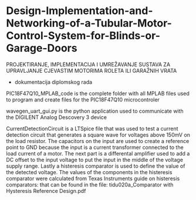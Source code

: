 # Design-Implementation-and-Networking-of-a-Tubular-Motor-Control-System-for-Blinds-or-Garage-Doors
PROJEKTIRANJE, IMPLEMENTACIJA I UMREŽAVANJE SUSTAVA ZA UPRAVLJANJE CJEVASTIM MOTORIMA ROLETA ILI GARAŽNIH VRATA
- dokumentacija diplomskog rada

PIC18F47Q10_MPLAB_code is the complete folder with all MPLAB files used to program and create files for the PIC18F47Q10 microcontroler

wavegen_uart_gui.py is the python application used to communicate with the DIGILENT Analog Descovery 3 device

CurrentDetectionCircuit is a LTSpice file that was used to test a current detection circuit that generates a square wave for 
voltages above 150mV on the load resistor. The capacitors on the input are used to create a reference point to GND because
the input is a current transformer connected to the load current of a motor. The next part is a differental amplifier used
to add a DC offset to the input voltage to put the input in the middle of the voltage supply range. Lastly a histeresis comparator
is used to define the value of the detected voltage. 
The values of the components in the histeresis comparator were calculated from Texas Instruments guide on histeresis comparators:
that can be found in the file: tidu020a_Comparator with Hysteresis Reference Design.pdf
